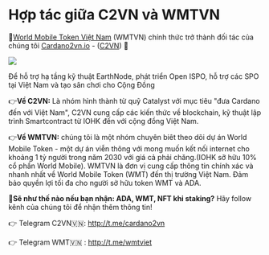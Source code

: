 Hợp tác giữa C2VN và WMTVN
=======================================

💖[World Mobile Token Việt Nam](t.me/wmtviet) (WMTVN) chính thức trở thành đối tác của chúng tôi [Cardano2vn.io](http://t.me/cardano2vn) - ([C2VN](http://Cardano2vn.io)) 🤝


![](/img/partner/C2VN-WMTVN.jpg)


Để hỗ trợ hạ tầng kỹ thuật EarthNode, phát triển Open ISPO, hỗ trợ các SPO tại Việt Nam và tạo sân chơi cho Cộng Đồng

👉**Về C2VN:** Là nhóm hình thành từ quỹ Catalyst với mục tiêu "đưa Cardano đến với Việt Nam", C2VN cung cấp các kiến thức về blockchain, kỹ thuật lập trình Smartcontract từ IOHK đến với cộng đồng Việt Nam.

👉**Về WMTVN:** chúng tôi là một nhóm chuyên biêt theo dõi dự án World Mobile Token - một dự án viễn thông với mong muốn kết nối internet cho khoảng 1 tỷ người trong năm 2030 với giá cả phải chăng.(IOHK sỡ hữu 10% cổ phần World Mobile). WMTVN là đơn vị cung cấp thông tin chính xác và nhanh nhất về World Mobile Token (WMT) đến thị trường Việt Nam. Đảm bảo quyền lợi tối đa cho người sở hữu token WMT và ADA.

🧧**Sẽ như thế nào nếu bạn nhận: ADA, WMT, NFT khi staking?** 
Hãy follow kênh của chúng tôi để nhận thêm thông tin!

👉 Telegram C2VN🇻🇳: http://t.me/cardano2vn

👉 Telegram WMT🇻🇳 : http://t.me/wmtviet

